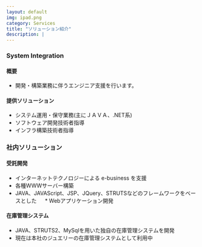 ```yaml
---
layout: default
img: ipad.png
category: Services
title: "ソリューション紹介"
description: |
---
```

### System Integration

#### 概要

   * 開発・構築業務に伴うエンジニア支援を行います。

#### 提供ソリューション

   * システム運用・保守業務(主にＪＡＶＡ、.NET系)
   * ソフトウェア開発技術者指導
   * インフラ構築技術者指導

### 社内ソリューション

#### 受託開発

   * インターネットテクノロジーによる e-business を支援
   * 各種WWWサーバー構築
   * JAVA、JAVAScript、JSP、JQuery、STRUTSなどのフレームワークをベースとした
　 * Webアプリケーション開発

#### 在庫管理システム

   * JAVA、STRUTS2、MySqlを用いた独自の在庫管理システムを開発
   * 現在は本社のジュエリーの在庫管理システムとして利用中
